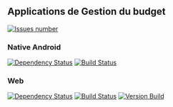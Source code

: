 ## Applications de Gestion du budget
<a href='https://github.com/vzwingma/gestion-budget/issues'><img src='http://githubbadges.herokuapp.com/vzwingma/gestion-budget/issues?style=square' alt='Issues number' /></a>

### Native Android
<a href='https://www.versioneye.com/user/projects/55c4b2b065376200170035c5'><img src='https://www.versioneye.com/user/projects/55c4b2b065376200170035c5/badge.svg?style=flat' alt='Dependency Status' /></a>
<a href='https://travis-ci.org/vzwingma/gestion-budget/branches'><img src='https://travis-ci.org/vzwingma/gestion-budget.svg?branch=android' alt='Build Status' /></a>


### Web
<a href='https://www.versioneye.com/user/projects/55c4b29e653762001a003599'><img src='https://www.versioneye.com/user/projects/55c4b29e653762001a003599/badge.svg?style=flat' alt='Dependency Status' /></a>
<a href='https://travis-ci.org/vzwingma/gestion-budget/branches'><img src='https://travis-ci.org/vzwingma/gestion-budget.svg?branch=webapp' alt='Build Status' /></a>
<a href='https://github.com/vzwingma/gestion-budget/releases/latest/'><img src='https://badge.fury.io/gh/vzwingma%2Fgestion-budget.svg' alt='Version Build' /></a>
